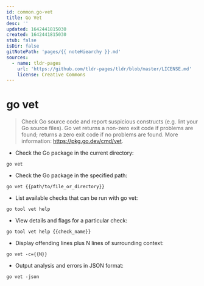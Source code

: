 ```yaml
---
id: common.go-vet
title: Go Vet
desc: ''
updated: 1642441815030
created: 1642441815030
stub: false
isDir: false
gitNotePath: 'pages/{{ noteHiearchy }}.md'
sources:
  - name: tldr-pages
    url: 'https://github.com/tldr-pages/tldr/blob/master/LICENSE.md'
    license: Creative Commons
---
```

# go vet

> Check Go source code and report suspicious constructs (e.g. lint your Go source files).
> Go vet returns a non-zero exit code if problems are found; returns a zero exit code if no problems are found.
> More information: <https://pkg.go.dev/cmd/vet>.

- Check the Go package in the current directory:

`go vet`

- Check the Go package in the specified path:

`go vet {{path/to/file_or_directory}}`

- List available checks that can be run with go vet:

`go tool vet help`

- View details and flags for a particular check:

`go tool vet help {{check_name}}`

- Display offending lines plus N lines of surrounding context:

`go vet -c={{N}}`

- Output analysis and errors in JSON format:

`go vet -json`

